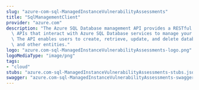 ```yaml
---
slug: "azure-com-sql-ManagedInstanceVulnerabilityAssessments"
title: "SqlManagementClient"
provider: "azure.com"
description: "The Azure SQL Database management API provides a RESTful set of web\
  \ APIs that interact with Azure SQL Database services to manage your databases.\
  \ The API enables users to create, retrieve, update, and delete databases, servers,\
  \ and other entities."
logo: "azure.com-sql-ManagedInstanceVulnerabilityAssessments-logo.png"
logoMediaType: "image/png"
tags:
- "cloud"
stubs: "azure.com-sql-ManagedInstanceVulnerabilityAssessments-stubs.json"
swagger: "azure.com-sql-ManagedInstanceVulnerabilityAssessments-swagger.json"
---
```

